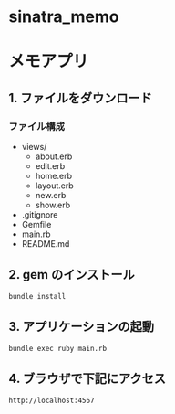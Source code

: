 # sinatra_memo

# メモアプリ

## 1. ファイルをダウンロード
### ファイル構成
- views/
  - about.erb
  - edit.erb
  - home.erb
  - layout.erb
  - new.erb
  - show.erb
- .gitignore
- Gemfile
- main.rb
- README.md

## 2. gem のインストール
`bundle install`

## 3. アプリケーションの起動
`bundle exec ruby main.rb`

## 4. ブラウザで下記にアクセス
`http://localhost:4567`

